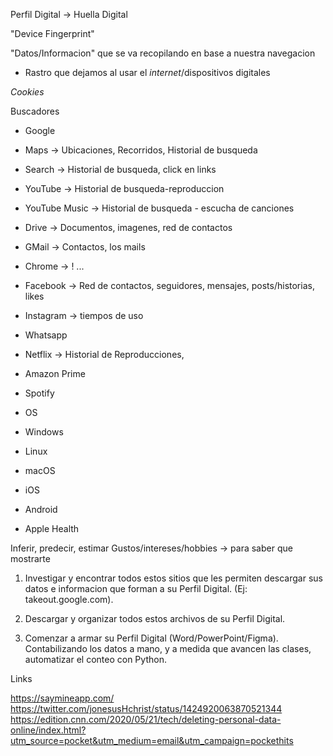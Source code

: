Perfil Digital -> Huella Digital

"Device Fingerprint"

"Datos/Informacion" que se va recopilando en base a nuestra navegacion

- Rastro que dejamos al usar el *internet*/dispositivos digitales

*Cookies*

Buscadores

- Google
- Maps -> Ubicaciones, Recorridos, Historial de busqueda
- Search -> Historial de busqueda, click en links
- YouTube -> Historial de busqueda-reproduccion
- YouTube Music -> Historial de busqueda - escucha de canciones 
- Drive -> Documentos, imagenes, red de contactos
- GMail -> Contactos, los mails
- Chrome -> !
	...

- Facebook -> Red de contactos, seguidores, mensajes, posts/historias, likes
- Instagram -> tiempos de uso
- Whatsapp

- Netflix -> Historial de Reproducciones, 
- Amazon Prime

- Spotify

- OS
- Windows
- Linux
- macOS
- iOS
- Android

- Apple Health


Inferir, predecir, estimar
Gustos/intereses/hobbies -> para saber que mostrarte


1. Investigar y encontrar todos estos sitios que les permiten descargar sus datos e informacion que forman a su Perfil Digital. (Ej: takeout.google.com).

2. Descargar y organizar todos estos archivos de su Perfil Digital. 

3. Comenzar a armar su Perfil Digital (Word/PowerPoint/Figma). Contabilizando los datos a mano, y a medida que avancen las clases, automatizar el conteo con Python.

Links

https://saymineapp.com/
https://twitter.com/jonesusHchrist/status/1424920063870521344
https://edition.cnn.com/2020/05/21/tech/deleting-personal-data-online/index.html?utm_source=pocket&utm_medium=email&utm_campaign=pockethits



